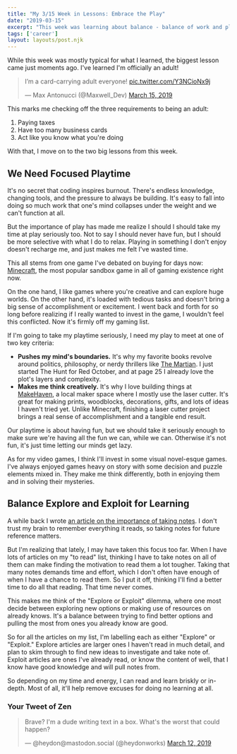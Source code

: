 ```yaml
---
title: "My 3/15 Week in Lessons: Embrace the Play"
date: "2019-03-15"
excerpt: "This week was learning about balance - balance of work and play, and balance of explore and exploit."
tags: ['career']
layout: layouts/post.njk
---
```


While this week was mostly typical for what I learned, the biggest lesson came just moments ago. I've learned I'm officially an adult!

<blockquote class="twitter-tweet" data-lang="en"><p lang="en" dir="ltr">I’m a card-carrying adult everyone! <a href="https://t.co/Y3NCioNx9j">pic.twitter.com/Y3NCioNx9j</a></p>&mdash; Max Antonucci (@Maxwell_Dev) <a href="https://twitter.com/Maxwell_Dev/status/1106630598456737792?ref_src=twsrc%5Etfw">March 15, 2019</a></blockquote>

This marks me checking off the three requirements to being an adult:

1. Paying taxes
2. Have too many business cards
3. Act like you know what you're doing

With that, I move on to the two big lessons from this week.

## We Need Focused Playtime

It's no secret that coding inspires burnout. There's endless knowledge, changing tools, and the pressure to always be building. It's easy to fall into doing so much work that one's mind collapses under the weight and we can't function at all.

But the importance of play has made me realize I should I should take my time at play seriously too. Not to say I should never have fun, but I should be more selective with what I do to relax. Playing in something I don't enjoy doesn't recharge me, and just makes me felt I've wasted time.

This all stems from one game I've debated on buying for days now: [Minecraft](https://www.amazon.com/Minecraft-Nintendo-Switch/dp/B07D13QGXM), the most popular sandbox game in all of gaming existence right now.

On the one hand, I like games where you're creative and can explore huge worlds. On the other hand, it's loaded with tedious tasks and doesn't bring a big sense of accomplishment or excitement. I went back and forth for so long before realizing if I really wanted to invest in the game, I wouldn't feel this conflicted. Now it's firmly off my gaming list.

If I'm going to take my playtime seriously, I need my play to meet at one of two key criteria:

* **Pushes my mind's boundaries.** It's why my favorite books revolve around politics, philosophy, or nerdy thrillers like [The Martian](https://www.amazon.com/Martian-Andy-Weir/dp/0553418025/ref=sr_1_1). I just started The Hunt for Red October, and at page 25 I already love the plot's layers and complexity.
* **Makes me think creatively.** It's why I love building things at [MakeHaven](https://www.makehaven.org/), a local maker space where I mostly use the laser cutter. It's great for making prints, woodblocks, decorations, gifts, and lots of ideas I haven't tried yet. Unlike Minecraft, finishing a laser cutter project brings a real sense of accomplishment and a tangible end result.

Our playtime is about having fun, but we should take it seriously enough to make sure we're having all the fun we can, while we can. Otherwise it's not fun, it's just time letting our minds get lazy.

As for my video games, I think I'll invest in some visual novel-esque games. I've always enjoyed games heavy on story with some decision and puzzle elements mixed in. They make me think differently, both in enjoying them and in solving their mysteries.

## Balance Explore and Exploit for Learning

A while back I wrote [an article on the importance of taking notes](https://dev.to/maxwell_dev/takes-notes-on-everything-3io). I don't trust my brain to remember everything it reads, so taking notes for future reference matters.

But I'm realizing that lately, I may have taken this focus too far. When I have lots of articles on my "to read" list, thinking I have to take notes on all of them can make finding the motivation to read them a lot tougher. Taking that many notes demands time and effort, which I don't often have enough of when I have a chance to read them. So I put it off, thinking I'll find a better time to do all that reading. That time never comes.

This makes me think of the "Explore or Exploit" dilemma, where one most decide between exploring new options or making use of resources on already knows. It's a balance between trying to find better options and pulling the most from ones you already know are good.

So for all the articles on my list, I'm labelling each as either "Explore" or "Exploit." Explore articles are larger ones I haven't read in much detail, and plan to skim through to find new ideas to investigate and take note of. Exploit articles are ones I've already read, or know the content of well, that I know have good knowledge and will pull notes from.

So depending on my time and energy, I can read and learn briskly or in-depth. Most of all, it'll help remove excuses for doing no learning at all.

### Your Tweet of Zen

<blockquote class="twitter-tweet" data-lang="en"><p lang="en" dir="ltr">Brave? I&#39;m a dude writing text in a box. What&#39;s the worst that could happen?</p>&mdash; @heydon@mastodon.social (@heydonworks) <a href="https://twitter.com/heydonworks/status/1105371664190193664?ref_src=twsrc%5Etfw">March 12, 2019</a></blockquote>
<script async src="https://platform.twitter.com/widgets.js" charset="utf-8"></script>

